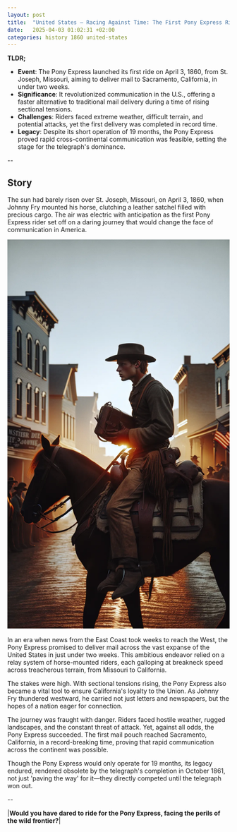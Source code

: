 ```yaml
---
layout: post
title:  "United States – Racing Against Time: The First Pony Express Ride of 1860"
date:   2025-04-03 01:02:31 +02:00
categories: history 1860 united-states
---
```


**TLDR;**
- **Event**: The Pony Express launched its first ride on April 3, 1860, from St. Joseph, Missouri, aiming to deliver mail to Sacramento, California, in under two weeks.
- **Significance**: It revolutionized communication in the U.S., offering a faster alternative to traditional mail delivery during a time of rising sectional tensions.
- **Challenges**: Riders faced extreme weather, difficult terrain, and potential attacks, yet the first delivery was completed in record time.
- **Legacy**: Despite its short operation of 19 months, the Pony Express proved rapid cross-continental communication was feasible, setting the stage for the telegraph's dominance.

--

## Story
The sun had barely risen over St. Joseph, Missouri, on April 3, 1860, when Johnny Fry mounted his horse, clutching a leather satchel filled with precious cargo. The air was electric with anticipation as the first Pony Express rider set off on a daring journey that would change the face of communication in America.

![Image](/assets/images/03_April_daa9189244715f6ddb685a9d7907c931.webp)

In an era when news from the East Coast took weeks to reach the West, the Pony Express promised to deliver mail across the vast expanse of the United States in just under two weeks. This ambitious endeavor relied on a relay system of horse-mounted riders, each galloping at breakneck speed across treacherous terrain, from Missouri to California.

The stakes were high. With sectional tensions rising, the Pony Express also became a vital tool to ensure California's loyalty to the Union. As Johnny Fry thundered westward, he carried not just letters and newspapers, but the hopes of a nation eager for connection.

The journey was fraught with danger. Riders faced hostile weather, rugged landscapes, and the constant threat of attack. Yet, against all odds, the Pony Express succeeded. The first mail pouch reached Sacramento, California, in a record-breaking time, proving that rapid communication across the continent was possible.

Though the Pony Express would only operate for 19 months, its legacy endured, rendered obsolete by the telegraph's completion in October 1861, not just 'paving the way' for it—they directly competed until the telegraph won out.


--

|**Would you have dared to ride for the Pony Express, facing the perils of the wild frontier?**|

